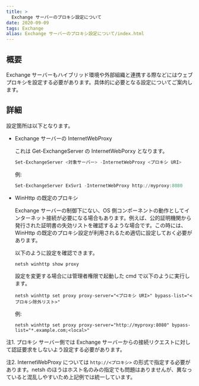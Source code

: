 ```yaml
---
title: >
  Exchange サーバーのプロキシ設定について
date: 2020-09-09
tags: Exchange
alias: Exchange サーバーのプロキシ設定について/index.html
---
```


## 概要
Exchange サーバーもハイブリッド環境や外部組織と連携する際などにはウェブ プロキシを設定する必要があります。具体的に必要となる設定についてご案内します。

## 詳細
設定箇所は以下となります。

- Exchange サーバーの InternetWebProxy 

  これは Get-ExchangeServer の InternetWebPorxy となります。

  ```PowerShell
  Set-ExchangeServer <対象サーバー> -InternetWebProxy <プロキシ URI>
  ```

  例:

  ```PowerShell
  Set-ExchangeServer ExSvr1 -InternetWebProxy http://myproxy:8080
  ```

- WinHttp の既定のプロキシ
  
  Exchange サーバーの制御下にない、OS 側コンポーネントの動作としてインターネット接続が必要になる場合もあります。例えば、公的証明機関から発行された証明書の失効リストを確認するような場合です。この時には、WinHttp の既定のプロキシ設定が利用されるため適切に設定しておく必要があります。

  以下のように設定を確認できます。

  ```
  netsh winhttp show proxy
  ```

  設定を変更する場合には管理者権限で起動した cmd で以下のように実行します。

  ```
  netsh winhttp set proxy proxy-server="<プロキシ URI>" bypass-list="<プロキシ除外リスト>"
  ```

  例:
  ```
  netsh winhttp set proxy proxy-server="http://myproxy:8080" bypass-list="*.example.com;<local>"
  ```

注1. プロキシ サーバー側では Exchange サーバーからの接続リクエストに対して認証要求をしないよう設定する必要があります。

注2. InternetWebProxy については `http://<プロキシ>` の形式で指定する必要があります。netsh のほうはホスト名のみの指定でも問題はありませんが、異なっていると混乱しやすいため上記例では統一しています。